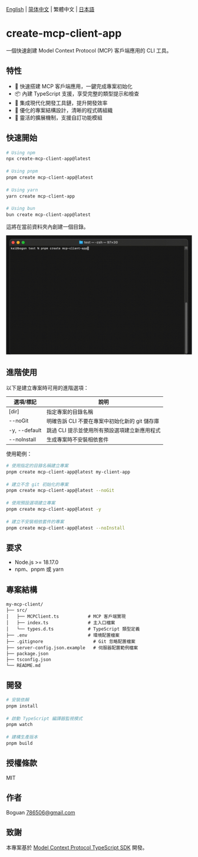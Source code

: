 [English](../README.md) | [简体中文](README_zh-CN.md) | 繁體中文 | [日本語](README_ja-JP.md)

# create-mcp-client-app

一個快速創建 Model Context Protocol (MCP) 客戶端應用的 CLI 工具。

## 特性

- 🚀 快速搭建 MCP 客戶端應用，一鍵完成專案初始化
- 📦 內建 TypeScript 支援，享受完整的類型提示和檢查
- 🔧 集成現代化開發工具鏈，提升開發效率
- 📝 優化的專案結構設計，清晰的程式碼組織
- 🎯 靈活的擴展機制，支援自訂功能模組

## 快速開始

```bash
# Using npm
npx create-mcp-client-app@latest

# Using pnpm
pnpm create mcp-client-app@latest

# Using yarn
yarn create mcp-client-app

# Using bun
bun create mcp-client-app@latest
```

這將在當前資料夾內創建一個目錄。

![Client Demo](https://raw.githubusercontent.com/boguan/create-mcp-app/main/packages/docs/client.gif)

## 進階使用

以下是建立專案時可用的進階選項：

| 選項/標記 | 說明 |
|------------|-------------|
| [dir] | 指定專案的目錄名稱 |
| --noGit | 明確告訴 CLI 不要在專案中初始化新的 git 儲存庫 |
| -y, --default | 跳過 CLI 提示並使用所有預設選項建立新應用程式 |
| --noInstall | 生成專案時不安裝相依套件 |

使用範例：

```bash
# 使用指定的目錄名稱建立專案
pnpm create mcp-client-app@latest my-client-app

# 建立不含 git 初始化的專案
pnpm create mcp-client-app@latest --noGit

# 使用預設選項建立專案
pnpm create mcp-client-app@latest -y

# 建立不安裝相依套件的專案
pnpm create mcp-client-app@latest --noInstall
```

## 要求

- Node.js >= 18.17.0
- npm、pnpm 或 yarn

## 專案結構

```
my-mcp-client/
├── src/
│   ├── MCPClient.ts           # MCP 客戶端實現
│   ├── index.ts               # 主入口檔案
│   └── types.d.ts             # TypeScript 類型定義
├── .env                       # 環境配置檔案
├── .gitignore                   # Git 忽略配置檔案
├── server-config.json.example   # 伺服器配置範例檔案
├── package.json
├── tsconfig.json
└── README.md
```

## 開發

```bash
# 安裝依賴
pnpm install

# 啟動 TypeScript 編譯器監視模式
pnpm watch

# 建構生產版本
pnpm build
```

## 授權條款

MIT

## 作者

Boguan <786506@gmail.com>

## 致謝

本專案基於 [Model Context Protocol TypeScript SDK](https://github.com/modelcontextprotocol/typescript-sdk) 開發。
